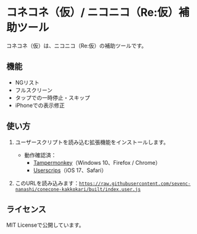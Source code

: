 # コネコネ（仮）/ ニコニコ（Re:仮）補助ツール

コネコネ（仮）は、ニコニコ（Re:仮）の補助ツールです。

## 機能

- NGリスト
- フルスクリーン
- タップでの一時停止・スキップ
- iPhoneでの表示修正

## 使い方

1. ユーザースクリプトを読み込む拡張機能をインストールします。

   - 動作確認済：
     - [Tampermonkey](https://www.tampermonkey.net/)（Windows 10、Firefox / Chrome）
     - [Userscrips](https://apps.apple.com/jp/app/userscripts/id1463298887)（iOS 17、Safari）

2. このURLを読み込みます：[`https://raw.githubusercontent.com/sevenc-nanashi/conecone-kakkokari/built/index.user.js`](https://raw.githubusercontent.com/sevenc-nanashi/conecone-kakkokari/built/index.user.js)

## ライセンス

MIT Licenseで公開しています。
